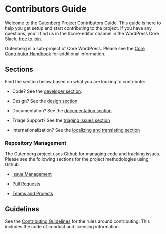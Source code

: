 # Contributors Guide

Welcome to the Gutenberg Project Contributors Guide. This guide is here to help you get setup and start contributing to the project. If you have any questions, you'll find us in the #core-editor channel in the WordPress Core Slack, [free to join](https://make.wordpress.org/chat/).

Gutenberg is a sub-project of Core WordPress. Please see the [Core Contributor Handbook](https://make.wordpress.org/core/handbook/) for additional information.

## Sections

Find the section below based on what you are looking to contribute:

- Code? See the [developer section](/docs/contributors/develop.md).

- Design? See the [design section](/docs/contributors/design.md).

- Documentation? See the [documentation section](/docs/contributors/document.md)

- Triage Support? See the [triaging issues section](/docs/contributors/repository-management/#triaging-issues)

- Internationalization? See the [localizing and translating section](/docs/contributors/localizing.md)

### Repository Management

The Gutenberg project uses Github for managing code and tracking issues. Please see the following sections for the project methodologies using Github.

- [Issue Management](/docs/contributors/repository-management.md#issues)

- [Pull Requests](/docs/contributors/repository-management.md#pull-requests)

- [Teams and Projects](/docs/contributors/repository-management.md#teams)

## Guidelines

See the [Contributing Guidelines](https://github.com/WordPress/gutenberg/blob/master/CONTRIBUTING.md) for the rules around contributing: This includes the code of conduct and licensing information.
